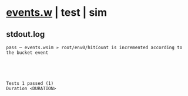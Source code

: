 # [events.w](../../../../../../examples/tests/sdk_tests/bucket/events.w) | test | sim

## stdout.log
```log
pass ─ events.wsim » root/env0/hitCount is incremented according to the bucket event
 




Tests 1 passed (1) 
Duration <DURATION>

```

